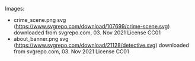 Images:

- crime_scene.png svg (https://www.svgrepo.com/download/107699/crime-scene.svg) downloaded from svgrepo.com, 03. Nov 2021 License CC01
- about_banner.png svg (https://www.svgrepo.com/download/21128/detective.svg) downloaded from svgrepo.com, 03. Nov 2021 License CC01